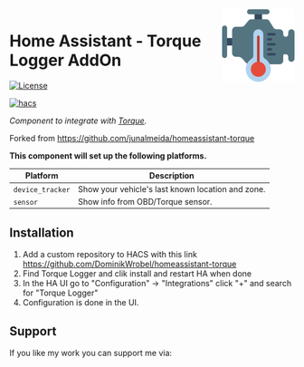 <img src="icon.png" align="right" width="128" />  

# Home Assistant - Torque Logger AddOn

[![License][license-shield]][license]

[![hacs][hacsbadge]][hacs]


_Component to integrate with [Torque][torque]._

Forked from https://github.com/junalmeida/homeassistant-torque

**This component will set up the following platforms.**

Platform | Description
-- | --
`device_tracker` | Show your vehicle's last known location and zone.
`sensor` | Show info from OBD/Torque sensor.

## Installation

1. Add a custom repository to HACS with this link https://github.com/DominikWrobel/homeassistant-torque
2. Find Torque Logger and clik install and restart HA when done
4. In the HA UI go to "Configuration" -> "Integrations" click "+" and search for "Torque Logger"
5. Configuration is done in the UI.

<!---->

## Support

If you like my work you can support me via:

<figure class="wp-block-image size-large"><a href="https://www.buymeacoffee.com/dominikjwrc"><img src="https://homeassistantwithoutaplan.files.wordpress.com/2023/07/coffe-3.png?w=182" alt="" class="wp-image-64"/></a></figure>





[torque]: https://torque-bhp.com/
[buymecoffee]: https://buymeacoffee.com/dominikjwrc

[commits-shield]: https://img.shields.io/github/commit-activity/y/junalmeida/homeassistant-torque.svg?style=plastic
[commits]: https://github.com/junalmeida/homeassistant-torque/commits/master
[hacs]: https://github.com/custom-components/hacs
[hacsbadge]: https://img.shields.io/badge/HACS-Custom-orange.svg?style=plastic
[license]: https://github.com/junalmeida/homeassistant-torque/blob/main/LICENSE
[license-shield]: https://img.shields.io/github/license/junalmeida/homeassistant-torque.svg?style=plastic
[user_profile]: https://github.com/DominikWrobel

[iconcredit]: https://www.flaticon.com/authors/smashicons
[iconcreditsite]: https://www.flaticon.com/
